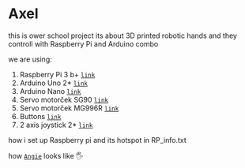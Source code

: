 # Axel

this is ower school project
its about 3D printed robotic hands and they controll with Raspberry Pi and Arduino combo

we are using:
1. Raspberry Pi 3 b+		[`link`](https://www.raspberrypi.com/products/raspberry-pi-3-model-b-plus/)
1. Arduino Uno 2*		[`link`](https://techfun.sk/produkt/arduino-uno-r3-precizny-klon/)
1. Arduino Nano			[`link`](https://techfun.sk/produkt/arduino-nano-precizny-klon/)
1. Servo motorček SG90		[`link`](https://techfun.sk/produkt/servo-motorcek-sg90/)
1. Servo motorček MG996R	[`link`](https://techfun.sk/produkt/servo-motorcek-mg996r/)
1. Buttons			[`link`](https://techfun.sk/produkt/tlacidlo-pbs-110-momentove-normalne-otvorene/)
1. 2 axis joystick 2*		[`link`](https://techfun.sk/produkt/joystick-2-osi-analogovy-vystup/)

how i set up Raspberry pi and its hotspot in RP_info.txt

how [`Angie`](/3D_models/Angie.jpg) looks like :raised_hand_with_fingers_splayed: